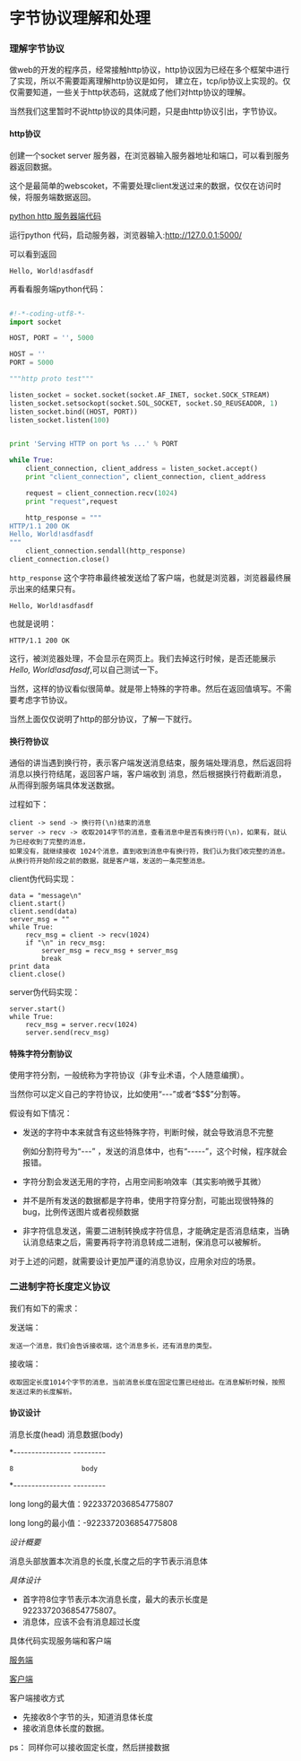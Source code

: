 # 字节协议理解和处理

### 理解字节协议

做web的开发的程序员，经常接触http协议，http协议因为已经在多个框架中进行了实现，所以不需要距离理解http协议是如何，
建立在，tcp/ip协议上实现的。仅仅需要知道，一些关于http状态码，这就成了他们对http协议的理解。

当然我们这里暂时不说http协议的具体问题，只是由http协议引出，字节协议。

#### http协议

创建一个socket server 服务器，在浏览器输入服务器地址和端口，可以看到服务器返回数据。

这个是最简单的webscoket，不需要处理client发送过来的数据，仅仅在访问时候，将服务端数据返回。

[python http 服务器端代码](https://github.com/wangyu190810/some_lang/blob/master/python/net/http_server.py)

运行python 代码，启动服务器，浏览器输入:http://127.0.0.1:5000/ 

可以看到返回

    Hello, World!asdfasdf

再看看服务端python代码：

```python

#!-*-coding-utf8-*-
import socket

HOST, PORT = '', 5000

HOST = ''
PORT = 5000

"""http proto test"""

listen_socket = socket.socket(socket.AF_INET, socket.SOCK_STREAM)
listen_socket.setsockopt(socket.SOL_SOCKET, socket.SO_REUSEADDR, 1)
listen_socket.bind((HOST, PORT))
listen_socket.listen(100)


print 'Serving HTTP on port %s ...' % PORT

while True:
    client_connection, client_address = listen_socket.accept()
    print "client_connection", client_connection, client_address

    request = client_connection.recv(1024)
    print "request",request

    http_response = """
HTTP/1.1 200 OK
Hello, World!asdfasdf
"""
    client_connection.sendall(http_response)
client_connection.close()

```
`http_response` 这个字符串最终被发送给了客户端，也就是浏览器，浏览器最终展示出来的结果只有。

    Hello, World!asdfasdf

也就是说明：
    
    HTTP/1.1 200 OK

这行，被浏览器处理，不会显示在网页上。我们去掉这行时候，是否还能展示*Hello, World!asdfasdf*,可以自己测试一下。

当然，这样的协议看似很简单。就是带上特殊的字符串。然后在返回值填写。不需要考虑字节协议。

当然上面仅仅说明了http的部分协议，了解一下就行。

#### 换行符协议

通俗的讲当遇到换行符，表示客户端发送消息结束，服务端处理消息，然后返回将消息以换行符结尾，返回客户端，客户端收到
消息，然后根据换行符截断消息，从而得到服务端具体发送数据。

过程如下：

    client -> send -> 换行符(\n)结束的消息
    server -> recv -> 收取2014字节的消息，查看消息中是否有换行符(\n)，如果有，就认为已经收到了完整的消息，
    如果没有，就继续接收 1024个消息，直到收到消息中有换行符，我们认为我们收完整的消息。
    从换行符开始阶段之前的数据，就是客户端，发送的一条完整消息。

client伪代码实现：

    data = "message\n"
    client.start()
    client.send(data)
    server_msg = ""
    while True:
        recv_msg = client -> recv(1024) 
        if "\n" in recv_msg:
            server_msg = recv_msg + server_msg
            break
    print data        
    client.close()

server伪代码实现：
    
    server.start()
    while True:
        recv_msg = server.recv(1024)
        server.send(recv_msg)



#### 特殊字符分割协议


使用字符分割，一般统称为字符协议（非专业术语，个人随意编撰）。

当然你可以定义自己的字符协议，比如使用“---”或者“$$$”分割等。

假设有如下情况：
* 发送的字符中本来就含有这些特殊字符，判断时候，就会导致消息不完整

    例如分割符号为“---” ，发送的消息体中，也有“-----”，这个时候，程序就会报错。

* 字符分割会发送无用的字符，占用空间影响效率（其实影响微乎其微）

* 并不是所有发送的数据都是字符串，使用字符穿分割，可能出现很特殊的bug，比例传送图片或者视频数据

* 非字符信息发送，需要二进制转换成字符信息，才能确定是否消息结束，当确认消息结束之后，需要再将字符消息转成二进制，保消息可以被解析。

对于上述的问题，就需要设计更加严谨的消息协议，应用余对应的场景。

### 二进制字符长度定义协议

我们有如下的需求：

发送端：
    
    发送一个消息，我们会告诉接收端，这个消息多长，还有消息的类型。

接收端：

    收取固定长度1014个字节的消息，当前消息长度在固定位置已经给出。在消息解析时候，按照发送过来的长度解析。


#### 协议设计

   消息长度(head)     消息数据(body)

*----------------    ---------

    8                 body 

*----------------    ---------

long long的最大值：9223372036854775807

long long的最小值：-9223372036854775808


*设计概要*

消息头部放置本次消息的长度,长度之后的字节表示消息体

*具体设计*


* 首字符8位字节表示本次消息长度，最大的表示长度是9223372036854775807。
* 消息体，应该不会有消息超过长度


具体代码实现服务端和客户端

[服务端](https://github.com/wangyu190810/some_lang/blob/master/python/net/byte_proto_server.py)

[客户端](https://github.com/wangyu190810/some_lang/blob/master/python/net/byte_proto_client.py)


客户端接收方式

* 先接收8个字节的头，知道消息体长度
* 接收消息体长度的数据。


ps： 同样你可以接收固定长度，然后拼接数据





